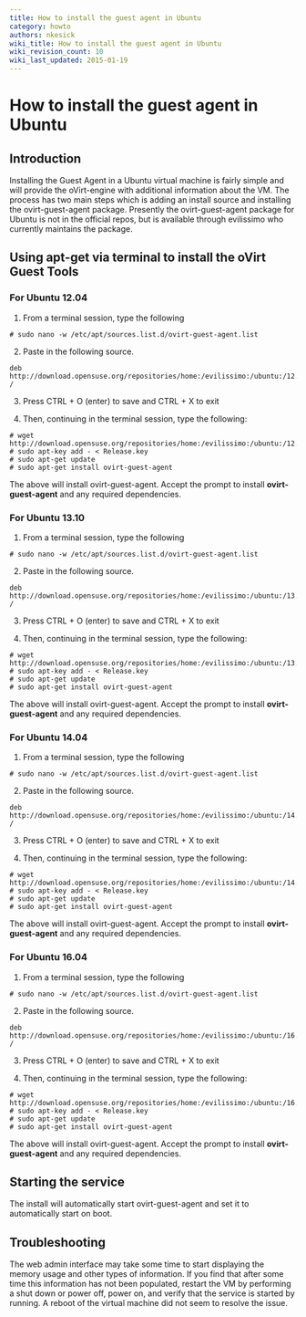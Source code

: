 ```yaml
---
title: How to install the guest agent in Ubuntu
category: howto
authors: nkesick
wiki_title: How to install the guest agent in Ubuntu
wiki_revision_count: 10
wiki_last_updated: 2015-01-19
---
```


# How to install the guest agent in Ubuntu

## Introduction

Installing the Guest Agent in a Ubuntu virtual machine is fairly simple and will provide the oVirt-engine with additional information about the VM. The process has two main steps which is adding an install source and installing the ovirt-guest-agent package. Presently the ovirt-guest-agent package for Ubuntu is not in the official repos, but is available through evilissimo who currently maintains the package.

## Using apt-get via terminal to install the oVirt Guest Tools

### For Ubuntu 12.04

1. From a terminal session, type the following

<!-- -->

    # sudo nano -w /etc/apt/sources.list.d/ovirt-guest-agent.list

2. Paste in the following source.

<!-- -->

    deb http://download.opensuse.org/repositories/home:/evilissimo:/ubuntu:/12.04/xUbuntu_12.04/ /

3. Press CTRL + O (enter) to save and CTRL + X to exit

4. Then, continuing in the terminal session, type the following:

<!-- -->

    # wget http://download.opensuse.org/repositories/home:/evilissimo:/ubuntu:/12.04/xUbuntu_12.04/Release.key
    # sudo apt-key add - < Release.key  
    # sudo apt-get update
    # sudo apt-get install ovirt-guest-agent

The above will install ovirt-guest-agent. Accept the prompt to install **ovirt-guest-agent** and any required dependencies.

### For Ubuntu 13.10

1. From a terminal session, type the following

<!-- -->

    # sudo nano -w /etc/apt/sources.list.d/ovirt-guest-agent.list

2. Paste in the following source.

<!-- -->

    deb http://download.opensuse.org/repositories/home:/evilissimo:/ubuntu:/13.10/xUbuntu_13.10/ /

3. Press CTRL + O (enter) to save and CTRL + X to exit

4. Then, continuing in the terminal session, type the following:

<!-- -->

    # wget http://download.opensuse.org/repositories/home:/evilissimo:/ubuntu:/13.10/xUbuntu_13.10/Release.key
    # sudo apt-key add - < Release.key  
    # sudo apt-get update
    # sudo apt-get install ovirt-guest-agent

The above will install ovirt-guest-agent. Accept the prompt to install **ovirt-guest-agent** and any required dependencies.

### For Ubuntu 14.04

1. From a terminal session, type the following

<!-- -->

    # sudo nano -w /etc/apt/sources.list.d/ovirt-guest-agent.list

2. Paste in the following source.

<!-- -->

    deb http://download.opensuse.org/repositories/home:/evilissimo:/ubuntu:/14.04/xUbuntu_14.04/ /

3. Press CTRL + O (enter) to save and CTRL + X to exit

4. Then, continuing in the terminal session, type the following:

<!-- -->

    # wget http://download.opensuse.org/repositories/home:/evilissimo:/ubuntu:/14.04/xUbuntu_14.04//Release.key
    # sudo apt-key add - < Release.key  
    # sudo apt-get update
    # sudo apt-get install ovirt-guest-agent

The above will install ovirt-guest-agent. Accept the prompt to install **ovirt-guest-agent** and any required dependencies.

### For Ubuntu 16.04

1. From a terminal session, type the following

<!-- -->

    # sudo nano -w /etc/apt/sources.list.d/ovirt-guest-agent.list

2. Paste in the following source.

<!-- -->

    deb http://download.opensuse.org/repositories/home:/evilissimo:/ubuntu:/16.04/xUbuntu_16.04/ /

3. Press CTRL + O (enter) to save and CTRL + X to exit

4. Then, continuing in the terminal session, type the following:

<!-- -->

    # wget http://download.opensuse.org/repositories/home:/evilissimo:/ubuntu:/16.04/xUbuntu_16.04//Release.key
    # sudo apt-key add - < Release.key  
    # sudo apt-get update
    # sudo apt-get install ovirt-guest-agent

The above will install ovirt-guest-agent. Accept the prompt to install **ovirt-guest-agent** and any required dependencies.

## Starting the service

The install will automatically start ovirt-guest-agent and set it to automatically start on boot.

## Troubleshooting

The web admin interface may take some time to start displaying the memory usage and other types of information. If you find that after some time this information has not been populated, restart the VM by performing a shut down or power off, power on, and verify that the service is started by running. A reboot of the virtual machine did not seem to resolve the issue.
